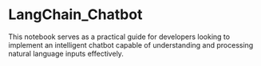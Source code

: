 # LangChain_Chatbot
This notebook serves as a practical guide for developers looking to implement an intelligent chatbot capable of understanding and processing natural language inputs effectively.
